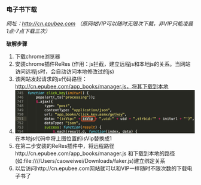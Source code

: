 ### 电子书下载

*网址：http://cn.epubee.com （原网站VIP可以随时无限次下载，非VIP只能凌晨1点-7点下载三次）*

**破解步骤**
1. 下载chrome浏览器
2. 安装chrome插件ReRes (作用：js拦截，建立远程js和本地js的关系。当网站访问远程js时，会自动访问本地修改过的js)
3. 该网站发起请求的js代码路径：http://cn.epubee.com/app_books/manager.js，将其下载到本地
4. 
    ![下载到本地的js代码](https://github.com/caoweiwei/qz.read.thinking.in.java/blob/master/thinking/md/png/WX20190219-225910%402x.png "本地代码")
   在本地js代码中将上图位置的isVip替换成1
5. 在第二步安装的ReRes插件中，将远程路径http://cn.epubee.com/app_books/manager.js 和下载到本地的路径(如:file:////Users/caoweiwei/Downloads/faker.js)建立绑定关系
6. 以后访问http://cn.epubee.com网站就可以和VIP一样随时不限次数的下载电子书了
    

